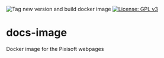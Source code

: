 ![Tag new version and build docker image](https://github.com/Pixisoft/docs-image/workflows/Tag%20new%20version%20and%20build%20docker%20image/badge.svg)
[![License: GPL v3](https://img.shields.io/badge/License-GPL%20v3-blue.svg)](https://www.gnu.org/licenses/gpl-3.0)

# docs-image

Docker image for the Pixisoft webpages
